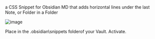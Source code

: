 a CSS Snippet for Obsidian MD that adds horizontal lines under the last Note, or Folder in a Folder

![image](https://github.com/user-attachments/assets/054b719d-15ee-4d9a-a0ad-a74254b2307e)

Place in the .obsidian\snippets folderof your Vault.
Activate.
